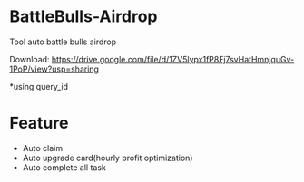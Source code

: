 # BattleBulls-Airdrop
Tool auto battle bulls airdrop

Download: https://drive.google.com/file/d/1ZV5lypx1fP8Fj7svHatHmnjquGv-1PoP/view?usp=sharing

*using query_id
# Feature
+ Auto claim
+ Auto upgrade card(hourly profit optimization)
+ Auto complete all task
